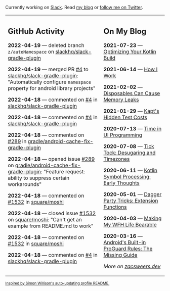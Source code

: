 Currently working on [Slack](https://slack.com/). Read [my blog](https://zacsweers.dev/) or [follow me on Twitter](https://twitter.com/ZacSweers).

<table><tr><td valign="top" width="60%">

## GitHub Activity
<!-- githubActivity starts -->
**2022-04-19** — deleted branch `z/autoNamespace` on [slackhq/slack-gradle-plugin](https://github.com/slackhq/slack-gradle-plugin)

**2022-04-19** — merged PR [#4](https://github.com/slackhq/slack-gradle-plugin/pull/4) to [slackhq/slack-gradle-plugin](https://github.com/slackhq/slack-gradle-plugin): "Automatically configure `namespace` property for android library projects"

**2022-04-18** — commented on [#4](https://github.com/slackhq/slack-gradle-plugin/pull/4#issuecomment-1101804358) in [slackhq/slack-gradle-plugin](https://github.com/slackhq/slack-gradle-plugin)

**2022-04-18** — commented on [#4](https://github.com/slackhq/slack-gradle-plugin/pull/4#issuecomment-1101784837) in [slackhq/slack-gradle-plugin](https://github.com/slackhq/slack-gradle-plugin)

**2022-04-18** — commented on [#289](https://github.com/gradle/android-cache-fix-gradle-plugin/issues/289#issuecomment-1101659228) in [gradle/android-cache-fix-gradle-plugin](https://github.com/gradle/android-cache-fix-gradle-plugin)

**2022-04-18** — opened issue [#289](https://github.com/gradle/android-cache-fix-gradle-plugin/issues/289) on [gradle/android-cache-fix-gradle-plugin](https://github.com/gradle/android-cache-fix-gradle-plugin): "Feature request: ability to suppress certain workarounds"

**2022-04-18** — commented on [#1532](https://github.com/square/moshi/issues/1532#issuecomment-1101461551) in [square/moshi](https://github.com/square/moshi)

**2022-04-18** — closed issue [#1532](https://github.com/square/moshi/issues/1532) on [square/moshi](https://github.com/square/moshi): "Can't get an example from README.md to work"

**2022-04-18** — commented on [#1532](https://github.com/square/moshi/issues/1532#issuecomment-1101461036) in [square/moshi](https://github.com/square/moshi)

**2022-04-18** — commented on [#4](https://github.com/slackhq/slack-gradle-plugin/pull/4#issuecomment-1101116310) in [slackhq/slack-gradle-plugin](https://github.com/slackhq/slack-gradle-plugin)
<!-- githubActivity ends -->
</td><td valign="top" width="40%">

## On My Blog
<!-- blog starts -->
**2021-07-23** — [Optimizing Your Kotlin Build](https://www.zacsweers.dev/optimizing-your-kotlin-build/)

**2021-06-14** — [How I Work](https://www.zacsweers.dev/how-i-work/)

**2021-02-02** — [Disposables Can Cause Memory Leaks](https://www.zacsweers.dev/disposables-can-cause-memory-leaks/)

**2021-01-29** — [Kapt's Hidden Test Costs](https://www.zacsweers.dev/kapts-hidden-test-costs/)

**2020-07-13** — [Time in UI Programming](https://www.zacsweers.dev/time-in-ui/)

**2020-07-08** — [Tick Tock: Desugaring and Timezones](https://www.zacsweers.dev/ticktock-desugaring-timezones/)

**2020-06-11** — [Kotlin Symbol Processing: Early Thoughts](https://www.zacsweers.dev/kotlin-symbol-processor-early-thoughts/)

**2020-05-01** — [Dagger Party Tricks: Extension Functions](https://www.zacsweers.dev/dagger-party-tricks-extension-functions/)

**2020-04-03** — [Making My WFH Life Bearable](https://www.zacsweers.dev/making-wfh-life-bearable/)

**2020-03-16** — [Android's Built-in ProGuard Rules: The Missing Guide](https://www.zacsweers.dev/android-proguard-rules/)
<!-- blog ends -->
_More on [zacsweers.dev](https://zacsweers.dev/)_
</td></tr></table>

<sub><a href="https://simonwillison.net/2020/Jul/10/self-updating-profile-readme/">Inspired by Simon Willison's auto-updating profile README.</a></sub>